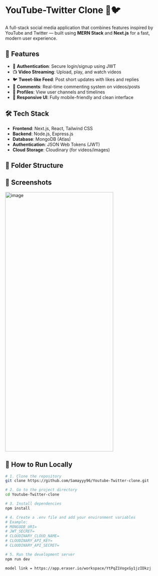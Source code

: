 # YouTube-Twitter Clone 🎥🐦

A full-stack social media application that combines features inspired by YouTube and Twitter — built using **MERN Stack** and **Next.js** for a fast, modern user experience.

## 🚀 Features

- 🔐 **Authentication**: Secure login/signup using JWT
- 📺 **Video Streaming**: Upload, play, and watch videos
- 🐦 **Tweet-like Feed**: Post short updates with likes and replies
- 💬 **Comments**: Real-time commenting system on videos/posts
- 👤 **Profiles**: View user channels and timelines
- 📱 **Responsive UI**: Fully mobile-friendly and clean interface

## 🛠 Tech Stack

- **Frontend**: Next.js, React, Tailwind CSS
- **Backend**: Node.js, Express.js
- **Database**: MongoDB (Atlas)
- **Authentication**: JSON Web Tokens (JWT)
- **Cloud Storage**: Cloudinary (for videos/images)

## 📁 Folder Structure


## 📸 Screenshots

<img width="344" height="826" alt="image" src="https://github.com/user-attachments/assets/a12bf79c-ee02-4201-bd22-b11811a0b515" />



## 🧪 How to Run Locally

```bash
# 1. Clone the repository
git clone https://github.com/Samayyy96/Youtube-Twitter-clone.git

# 2. Go to the project directory
cd Youtube-Twitter-clone

# 3. Install dependencies
npm install

# 4. Create a .env file and add your environment variables
# Example:
# MONGODB_URI=
# JWT_SECRET=
# CLOUDINARY_CLOUD_NAME=
# CLOUDINARY_API_KEY=
# CLOUDINARY_API_SECRET=

# 5. Run the development server
npm run dev

model link = https://app.eraser.io/workspace/YtPqZ1VogxGy1jzIDkzj
